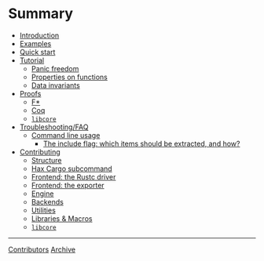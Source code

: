 # Summary

- [Introduction](./readme.md)
- [Examples]()
- [Quick start](quick_start/intro.md)
- [Tutorial](tutorial/readme.md)
    - [Panic freedom](tutorial/panic-freedom.md)
    - [Properties on functions](tutorial/properties.md)
    - [Data invariants](tutorial/data-invariants.md)
- [Proofs]()
    - [F*]()
    - [Coq]()
    - [`libcore`]()
- [Troubleshooting/FAQ](faq/into.md)
    - [Command line usage]()
       - [The include flag: which items should be extracted, and how?](faq/include-flags.md)
- [Contributing]()
    - [Structure]()
    - [Hax Cargo subcommand]()
    - [Frontend: the Rustc driver]()
    - [Frontend: the exporter]()
    - [Engine]()
    - [Backends](contributing/backends.md)
    - [Utilities]()
    - [Libraries & Macros](contributing/libraries_macros.md)
    - [`libcore`]()

---
[Contributors]()
[Archive](misc/archive.md)
